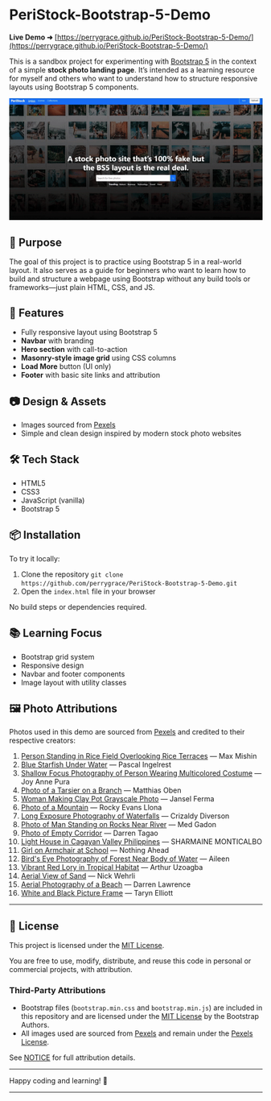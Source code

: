 # PeriStock-Bootstrap-5-Demo

**Live Demo ➜** [https://perrygrace.github.io/PeriStock-Bootstrap-5-Demo/](https://perrygrace.github.io/PeriStock-Bootstrap-5-Demo/)

This is a sandbox project for experimenting with [Bootstrap 5](https://getbootstrap.com/) in the context of a simple **stock photo landing page**. It’s intended as a learning resource for myself and others who want to understand how to structure responsive layouts using Bootstrap 5 components.

![](PeriStock.gif)

## 🌟 Purpose

The goal of this project is to practice using Bootstrap 5 in a real-world layout. It also serves as a guide for beginners who want to learn how to build and structure a webpage using Bootstrap without any build tools or frameworks—just plain HTML, CSS, and JS.

## 🚀 Features

- Fully responsive layout using Bootstrap 5
- **Navbar** with branding
- **Hero section** with call-to-action
- **Masonry-style image grid** using CSS columns
- **Load More** button (UI only)
- **Footer** with basic site links and attribution

## 📷 Design & Assets

- Images sourced from [Pexels](https://pexels.com)
- Simple and clean design inspired by modern stock photo websites

## 🛠 Tech Stack

- HTML5
- CSS3
- JavaScript (vanilla)
- Bootstrap 5

## 📦 Installation

To try it locally:

1. Clone the repository
   `git clone https://github.com/perrygrace/PeriStock-Bootstrap-5-Demo.git`
2. Open the `index.html` file in your browser

No build steps or dependencies required.

## 📚 Learning Focus

- Bootstrap grid system
- Responsive design
- Navbar and footer components
- Image layout with utility classes

## 🖼️ Photo Attributions

Photos used in this demo are sourced from [Pexels](https://pexels.com) and credited to their respective creators:

1. [Person Standing in Rice Field Overlooking Rice Terraces](https://www.pexels.com/photo/person-standing-in-rice-field-overlooking-rice-terraces-10152767/) — Max Mishin
2. [Blue Starfish Under Water](https://www.pexels.com/photo/blue-starfish-under-water-10422028/) — Pascal Ingelrest
3. [Shallow Focus Photography of Person Wearing Multicolored Costume](https://www.pexels.com/photo/shallow-focus-photography-of-person-wearing-multicolored-costume-1186116/) — Joy Anne Pura
4. [Photo of a Tarsier on a Branch](https://www.pexels.com/photo/photo-of-a-tarsier-on-a-branch-12246423/) — Matthias Oben
5. [Woman Making Clay Pot Grayscale Photo](https://www.pexels.com/photo/woman-making-clay-pot-grayscale-photo-1619602/) — Jansel Ferma
6. [Photo of a Mountain](https://www.pexels.com/photo/photo-of-a-mountain-1799669/) — Rocky Evans Llona
7. [Long Exposure Photography of Waterfalls](https://www.pexels.com/photo/long-exposure-photography-of-waterfalls-2407265/) — Crizaldy Diverson
8. [Photo of Man Standing on Rocks Near River](https://www.pexels.com/photo/photo-of-man-standing-on-rocks-near-river-2425794/) — Med Gadon
9. [Photo of Empty Corridor](https://www.pexels.com/photo/photo-of-empty-corridor-2928890/) — Darren Tagao
10. [Light House in Cagayan Valley Philippines](https://www.pexels.com/photo/scenic-lighthouse-in-cagayan-valley-philippines-29682460/) — SHARMAINE MONTICALBO
11. [Girl on Armchair at School](https://www.pexels.com/photo/girl-on-armchair-at-school-3205071/) — Nothing Ahead
12. [Bird's Eye Photography of Forest Near Body of Water](https://www.pexels.com/photo/bird-s-eye-photography-of-forest-near-body-of-water-3266124/) — Aileen
13. [Vibrant Red Lory in Tropical Habitat](https://www.pexels.com/photo/vibrant-red-lory-in-tropical-habitat-32943929/) — Arthur Uzoagba
14. [Aerial View of Sand](https://www.pexels.com/photo/aerial-view-of-sand-3375116/) — Nick Wehrli
15. [Aerial Photography of a Beach](https://www.pexels.com/photo/aerial-photography-of-a-beach-4144736/) — Darren Lawrence
16. [White and Black Picture Frame](https://www.pexels.com/photo/white-and-black-picture-frame-4340919/) — Taryn Elliott

---

## 📄 License

This project is licensed under the [MIT License](./LICENSE).

You are free to use, modify, distribute, and reuse this code in personal or commercial projects, with attribution.

### Third-Party Attributions

- Bootstrap files (`bootstrap.min.css` and `bootstrap.min.js`) are included in this repository and are licensed under the [MIT License](https://github.com/twbs/bootstrap/blob/main/LICENSE) by the Bootstrap Authors.
- All images used are sourced from [Pexels](https://www.pexels.com) and remain under the [Pexels License](https://www.pexels.com/license/).

See [NOTICE](./NOTICE) for full attribution details.

---

Happy coding and learning! 🎉

---
